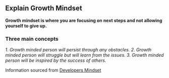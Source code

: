 ## Explain Growth Mindset
  **Growth mindset is where you are focusing on next steps and not allowing yourself to give up.**
  
### Three main concepts
  *1. Growth minded person will persist through any obstacles.*
  *2. Growth minded person will struggle but will learn from the issues.*
  *3. Growth minded person will be inspired by the success of others.*
  
 
Information sourced from [Developers Mindset](https://www.atlassian.com/blog/inside-atlassian/growth-mindset)
